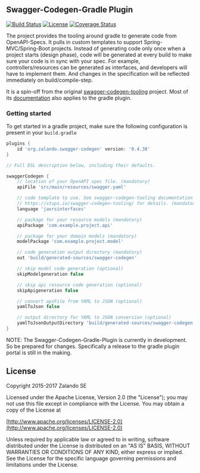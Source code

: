 ## Swagger-Codegen-Gradle Plugin

[![Build Status](https://travis-ci.org/zalando-incubator/swagger-codegen-gradle-plugin.svg?branch=master)](https://travis-ci.org/zalando-incubator/swagger-codegen-gradle-plugin)
[![License](https://img.shields.io/hexpm/l/plug.svg)](https://raw.githubusercontent.com/zalando-incubator/swagger-codegen-gradle-plugin/master/LICENSE)
[![Coverage Status](https://coveralls.io/repos/github/zalando-incubator/swagger-codegen-gradle-plugin/badge.svg?branch=master)](https://coveralls.io/github/zalando-incubator/swagger-codegen-gradle-plugin?branch=master)

The project provides the tooling around gradle to generate code from OpenAPI-Specs. It pulls in custom templates to support Spring-MVC/Spring-Boot projects. Instead of generating code only once when a project starts (design phase), code will be generated at every build to make sure your code is in sync with your spec. For example, controllers/resources can be generated as interfaces, and developers will have to implement them. And changes in the specification will be reflected immediately on build/compile-step.

It is a spin-off from the original [swagger-codegen-tooling](https://github.com/zalando-stups/swagger-codegen-tooling) project. Most of its [documentation](https://stups.io/swagger-codegen-tooling/) also applies to the gradle plugin.

### Getting started

To get started in a gradle project, make sure the following configuration is present in your `build.gradle`

```groovy
plugins {
    id 'org.zalando.swagger-codegen' version: '0.4.38'
}

// Full DSL description below, including their defaults.

swaggerCodegen {
    // location of your OpenAPI spec file. (mandatory)
    apiFile 'src/main/resources/swagger.yaml'

    // code template to use. See swagger-codegen-tooling documentation at 
    // https://stups.io/swagger-codegen-tooling/ for details. (mandatory)
    language 'jaxrsinterfaces'

    // package for your resource models (mandatory)
    apiPackage 'com.example.project.api'

    // package for your domain models (mandatory)
    modelPackage 'com.example.project.model'

    // code generation output directory (mandatory)
    out 'build/generated-sources/swagger-codegen'

    // skip model code generation (optional)
    skipModelgeneration false

    // skip api resource code generation (optional)
    skipApigeneration false

    // convert apiFile from YAML to JSON (optional)
    yamlToJson false

    // output directory for YAML to JSON conversion (optional)
    yamlToJsonOutputDirectory 'build/generated-sources/swagger-codegen'
}
```

NOTE: The Swagger-Codegen-Gradle-Plugin is currently in development. So be prepared for changes. Specifically a release to the gradle plugin portal is still in the making.


## License

Copyright 2015-2017 Zalando SE

Licensed under the Apache License, Version 2.0 (the "License");
you may not use this file except in compliance with the License.
You may obtain a copy of the License at

   [http://www.apache.org/licenses/LICENSE-2.0](http://www.apache.org/licenses/LICENSE-2.0)

Unless required by applicable law or agreed to in writing, software
distributed under the License is distributed on an "AS IS" BASIS,
WITHOUT WARRANTIES OR CONDITIONS OF ANY KIND, either express or implied.
See the License for the specific language governing permissions and
limitations under the License.


